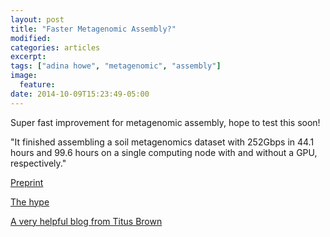 ```yaml
---
layout: post
title: "Faster Metagenomic Assembly?"
modified:
categories: articles
excerpt:
tags: ["adina howe", "metagenomic", "assembly"]
image:
  feature:
date: 2014-10-09T15:23:49-05:00
---
```


Super fast improvement for metagenomic assembly, hope to test this soon!


"It finished assembling a soil metagenomics dataset with 252Gbps in 44.1 hours and 99.6 hours on a single computing node with and without a GPU, respectively."

[Preprint](http://arxiv.org/abs/1409.7208)

[The hype](https://twitter.com/pathogenomenick/status/515390848230760448)

[A very helpful blog from Titus Brown](http://ivory.idyll.org/blog/2014-how-good-is-megahit.html)
